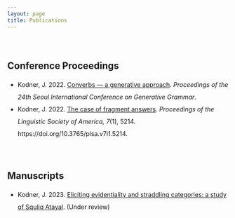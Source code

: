 ```yaml
---
layout: page
title: Publications
---
```

<!-- 
cd C:\Users\Jacob\jkodner18.github.io
bundle exec jekyll serve 
 -->

<div style="height: 25px"></div>

<head>
    <style>
        li {
            line-height: 2.0;
        }        
    </style>
</head>


## Conference Proceedings

<ul>
<li>Kodner, J. 2022. <a href="https://drive.google.com/file/d/15b0qgDJrgE9NPaOcPD4mdcqEpRkh1p9w/view?usp=share_link">Converbs — a generative approach</a>. <i>Proceedings of the 24th Seoul International Conference on Generative Grammar</i>.</li>
<li>Kodner, J. 2022. <a href="https://doi.org/10.3765/plsa.v7i1.5214">The case of fragment answers</a>. <i>Proceedings of the Linguistic Society of America, 7</i>(1), 5214. https://doi.org/10.3765/plsa.v7i1.5214.</li>
</ul>

<div style="height: 25px"></div>

## Manuscripts

<ul>
<li>Kodner, J. 2023. <a href="https://drive.google.com/file/d/1v30dkRBWRjbmWg1YHXQvgIYqQ_x9uduM/view?usp=share_link">Eliciting evidentiality and straddling categories: a study of Squliq Atayal</a>. (Under review)</li>
</ul>

<div style="height: 20px"></div>


